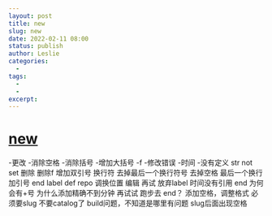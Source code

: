 ```yaml
---
layout: post
title: new
slug: new
date: 2022-02-11 08:00
status: publish
author: Leslie
categories: 
  - 
tags:
  - 
  - 
excerpt: 
---
```


# [new](https://github.com/lesnolie/Marverick/issues/1)

-更改
-消除空格
-消除括号
-增加大括号
-f
-修改错误
-时间
-没有定义
str not set
删除
删除f
增加双引号
换行符
去掉最后一个换行符号
去掉空格
最后一个换行加引号
end
label
def repo
调换位置
编辑
再试
放弃label
时间没有引用
end
为何会有+号
为什么添加精确不到分钟
再试试
跑步去
end？
添加空格，调整格式
必须要slug
不要catalog了
build问题，不知道是哪里有问题
slug后面出现空格